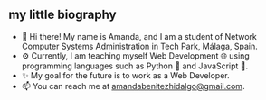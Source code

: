 ## my little biography

- 👋 Hi there! My name is Amanda, and I am a student of Network Computer Systems Administration in Tech Park, Málaga, Spain.
- ⚙️ Currently, I am teaching myself Web Development 🌐 using programming languages such as Python 💙 and JavaScript 💛.
- ✨ My goal for the future is to work as a Web Developer.
- 📫 You can reach me at amandabenitezhidalgo@gmail.com.
